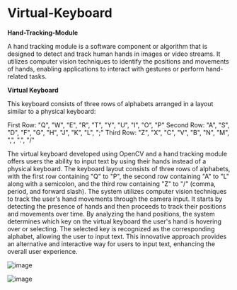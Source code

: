 # Virtual-Keyboard

**Hand-Tracking-Module**

A hand tracking module is a software component or algorithm that is designed to detect and track human hands in images or video streams. It utilizes computer vision techniques to identify the positions and movements of hands, enabling applications to interact with gestures or perform hand-related tasks.


**Virtual Keyboard**

This keyboard consists of three rows of alphabets arranged in a layout similar to a physical keyboard:

First Row: "Q", "W", "E", "R", "T", "Y", "U", "I", "O", "P"
Second Row: "A", "S", "D", "F", "G", "H", "J", "K", "L", ";"
Third Row: "Z", "X", "C", "V", "B", "N", "M", ",", ".", "/"


The virtual keyboard developed using OpenCV and a hand tracking module offers users the ability to input text by using their hands instead of a physical keyboard. The keyboard layout consists of three rows of alphabets, with the first row containing "Q" to "P", the second row containing "A" to "L" along with a semicolon, and the third row containing "Z" to "/" (comma, period, and forward slash). The system utilizes computer vision techniques to track the user's hand movements through the camera input. It starts by detecting the presence of hands and then proceeds to track their positions and movements over time. By analyzing the hand positions, the system determines which key on the virtual keyboard the user's hand is hovering over or selecting. The selected key is recognized as the corresponding alphabet, allowing the user to input text. This innovative approach provides an alternative and interactive way for users to input text, enhancing the overall user experience.



![image](https://github.com/Grunt-prog/Virtual-Keyboard/assets/86661317/baefd1bc-3312-4469-8c20-285766248afd)

![image](https://github.com/Grunt-prog/Virtual-Keyboard/assets/86661317/83109972-425a-4abd-965b-0b1a7e8b4b57)
